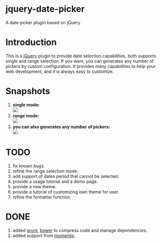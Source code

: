 jquery-date-picker
==================

A date picker plugin based on jQuery

Introduction
============
This is a [jQuery](http://jquery.com/) plugin to provide date selection  capabilities, both supports single and range selection. If you want, you can generates any number of pickers by custom configuration. It provides many capabilities to help your web development, and it is always easy to customize.

Snapshots
===========
1. __single mode:__   
<img src="http://img04.taobaocdn.com/imgextra/i4/855442686/TB22DEycXXXXXXKXXXXXXXXXXXX_!!855442686.png"></img>   
2. __range mode:__   
<img src="http://img02.taobaocdn.com/imgextra/i2/855442686/TB2O2AtcXXXXXcrXXXXXXXXXXXX_!!855442686.png"></img>   
3. __you can also generates any number of pickers:__   
<img src="http://img04.taobaocdn.com/imgextra/i4/855442686/TB20VZtcXXXXXcRXXXXXXXXXXXX_!!855442686.png"></img>   

TODO
===========
1. fix known bugs.   
2. refine the range selection mode.   
4. add support of dates period that cannot be selected.   
5. provide a usage tutorial and a demo page.   
6. provide a new theme.   
7. provide a tutorial of customizing own theme for user.   
8. refine the formatter function.   

DONE
=========
1. added [grunt](http://gruntjs.com/), [bower](http://http://bower.io/) to compress code and manage dependencies.   
2. added support from [momentjs](http://http://momentjs.com/).   
